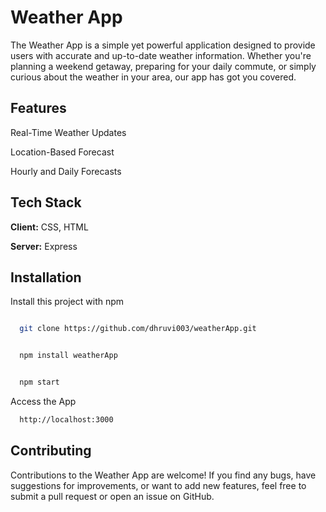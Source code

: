 
# Weather App

The Weather App is a simple yet powerful application designed to provide users with accurate and up-to-date weather information. Whether you're planning a weekend getaway, preparing for your daily commute, or simply curious about the weather in your area, our app has got you covered.




## Features

Real-Time Weather Updates

Location-Based Forecast

Hourly and Daily Forecasts


## Tech Stack

**Client:** CSS, HTML

**Server:** Express


## Installation

Install this project with npm

```bash

  git clone https://github.com/dhruvi003/weatherApp.git
```

```bash

  npm install weatherApp
```

```bash

  npm start
```

Access the App
```bash
  http://localhost:3000
```
## Contributing

Contributions to the Weather App are welcome! If you find any bugs, have suggestions for improvements, or want to add new features, feel free to submit a pull request or open an issue on GitHub.


